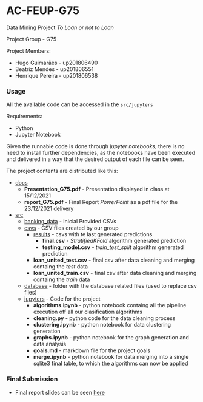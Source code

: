 # AC-FEUP-G75
Data Mining Project *To Loan or not to Loan* 

Project Group - G75

Project Members:
- Hugo Guimarães - up201806490
- Beatriz Mendes - up201806551
- Henrique Pereira - up201806538

### Usage 

All the available code can be accessed in the `src/jupyters`

Requirements:
- Python
- Jupyter Notebook

Given the runnable code is done through *jupyter notebooks*, there is no need to install further dependencies, as the notebooks have been executed and delivered in a way that the desired output of each file can be seen.

The project contents are distributed like this:
- [docs](https://github.com/biam05/ac-feup/tree/Delivery/docs)
    - **Presentation_G75.pdf** - Presentation displayed in class at 15/12/2021
    - **report_G75.pdf** - Final Report *PowerPoint* as a pdf file for the 23/12/2021 delivery
- [src](https://github.com/biam05/ac-feup/tree/Delivery/src)
    - [banking_data](https://github.com/biam05/ac-feup/tree/Delivery/src/banking_data) - Inicial Provided CSVs
    - [csvs](https://github.com/biam05/ac-feup/tree/Delivery/src/csvs) - CSV files created by our group
        - [results](https://github.com/biam05/ac-feup/tree/Delivery/src/csvs/results) - csvs with te last generated predictions
            - **final.csv** - *StratifiedKFold* algorithm generated prediction
            - **testing_model.csv** - *train_test_split* algorithm generated prediction
        - **loan_united_test.csv** - final csv after data cleaning and merging containg the *test* data
        - **loan_united_train.csv** - final csv after data cleaning and merging containg the *train* data
    - [database](https://github.com/biam05/ac-feup/tree/Delivery/src/database) - folder with the database related files (used to replace csv files)
    - [jupyters](https://github.com/biam05/ac-feup/tree/Delivery/src/jupyters) - Code for the project
        - **algorithms.ipynb** - python notebook containg all the pipeline execution off all our clasification algorithms
        - **cleaning<span>.py** - python code for the data cleaning process
        - **clustering.ipynb** - python notebook for data clustering generation
        - **graphs.ipynb** - python notebook for the graph generation and data analysis
        - **goals<span>.md** - markdown file for the project goals
        - **merge.ipynb** - python notebook for data merging into a single sqlite3 final table, to which the algorithms can now be applied

### Final Submission

- Final report slides can be seen [here](https://github.com/biam05/ac-feup/blob/Delivery/docs/report_G75.pdf)

